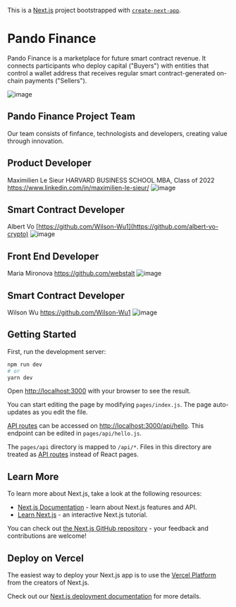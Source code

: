 This is a [Next.js](https://nextjs.org/) project bootstrapped with [`create-next-app`](https://github.com/vercel/next.js/tree/canary/packages/create-next-app).

# Pando Finance
Pando Finance is a marketplace for future smart contract revenue.
It connects participants who deploy capital ("Buyers") with entities that control a wallet address that receives regular smart contract-generated on-chain payments ("Sellers").

![image](https://user-images.githubusercontent.com/100101844/170694279-e2886d3f-51c1-4dc8-be6f-c67103cdeb3f.png)



## Pando Finance Project Team
Our team consists of finfance, technologists and developers, creating value through innovation.

## Product Developer
Maximilien Le Sieur
HARVARD BUSINESS SCHOOL
MBA, Class of 2022
https://www.linkedin.com/in/maximilien-le-sieur/
![image](https://user-images.githubusercontent.com/100101844/170694637-4279e0ff-703e-49d5-89e1-1e832e46937d.png)


## Smart Contract Developer
Albert Vo
[https://github.com/Wilson-Wu1](https://github.com/albert-vo-crypto)
![image](https://user-images.githubusercontent.com/100101844/170693383-f8e31532-9c25-46bb-8240-77f9b037b453.png)

## Front End Developer
Maria Mironova
https://github.com/webstalt
![image](https://user-images.githubusercontent.com/100101844/170693076-c163a04f-fec2-4bbb-be1a-a9f90e55aec7.png)

## Smart Contract Developer
Wilson Wu
https://github.com/Wilson-Wu1
![image](https://user-images.githubusercontent.com/100101844/170693408-aa396f35-189a-4152-981d-0e0b25684804.png)


## Getting Started

First, run the development server:

```bash
npm run dev
# or
yarn dev
```

Open [http://localhost:3000](http://localhost:3000) with your browser to see the result.

You can start editing the page by modifying `pages/index.js`. The page auto-updates as you edit the file.

[API routes](https://nextjs.org/docs/api-routes/introduction) can be accessed on [http://localhost:3000/api/hello](http://localhost:3000/api/hello). This endpoint can be edited in `pages/api/hello.js`.

The `pages/api` directory is mapped to `/api/*`. Files in this directory are treated as [API routes](https://nextjs.org/docs/api-routes/introduction) instead of React pages.

## Learn More

To learn more about Next.js, take a look at the following resources:

- [Next.js Documentation](https://nextjs.org/docs) - learn about Next.js features and API.
- [Learn Next.js](https://nextjs.org/learn) - an interactive Next.js tutorial.

You can check out [the Next.js GitHub repository](https://github.com/vercel/next.js/) - your feedback and contributions are welcome!

## Deploy on Vercel

The easiest way to deploy your Next.js app is to use the [Vercel Platform](https://vercel.com/new?utm_medium=default-template&filter=next.js&utm_source=create-next-app&utm_campaign=create-next-app-readme) from the creators of Next.js.

Check out our [Next.js deployment documentation](https://nextjs.org/docs/deployment) for more details.
